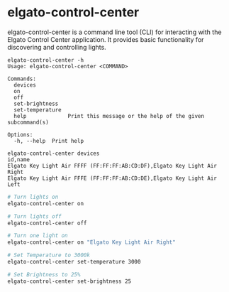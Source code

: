 # elgato-control-center

elgato-control-center is a command line tool (CLI) for interacting with the Elgato Control Center application. It provides basic functionality for discovering and controlling lights.


```
elgato-control-center -h
Usage: elgato-control-center <COMMAND>

Commands:
  devices          
  on               
  off              
  set-brightness   
  set-temperature  
  help             Print this message or the help of the given subcommand(s)

Options:
  -h, --help  Print help
```

```
elgato-control-center devices
id,name
Elgato Key Light Air FFFF (FF:FF:FF:AB:CD:DF),Elgato Key Light Air Right
Elgato Key Light Air FFFE (FF:FF:FF:AB:CD:DE),Elgato Key Light Air Left
```

```bash
# Turn lights on
elgato-control-center on

# Turn lights off
elgato-control-center off

# Turn one light on
elgato-control-center on "Elgato Key Light Air Right"

# Set Temperature to 3000k
elgato-control-center set-temperature 3000

# Set Brightness to 25%
elgato-control-center set-brightness 25
```
